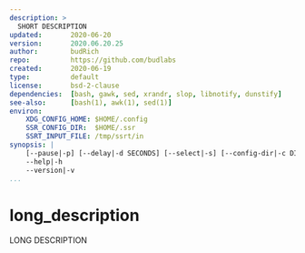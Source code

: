 ```yaml
---
description: >
  SHORT DESCRIPTION
updated:       2020-06-20
version:       2020.06.20.25
author:        budRich
repo:          https://github.com/budlabs
created:       2020-06-19
type:          default
license:       bsd-2-clause
dependencies:  [bash, gawk, sed, xrandr, slop, libnotify, dunstify]
see-also:      [bash(1), awk(1), sed(1)]
environ:
    XDG_CONFIG_HOME: $HOME/.config
    SSR_CONFIG_DIR:  $HOME/.ssr
    SSRT_INPUT_FILE: /tmp/ssrt/in
synopsis: |
    [--pause|-p] [--delay|-d SECONDS] [--select|-s] [--config-dir|-c DIR] [--input-file|-i FILE]
    --help|-h
    --version|-v
...
```


# long_description

LONG DESCRIPTION
